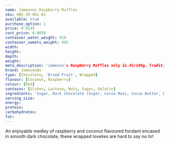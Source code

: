 ```yaml
---
name: Jamesons Raspberry Ruffles 
sku: HBG-JR-061-01
available: true
purchase_option: 1
price: 0.0145
cost_price: 0.0058
container_water_weight: 919
container_sweets_weight: 492
width: 
height: 
depth: 
weight: 
meta_description: 'Jameson's Raspberry Ruffles only ú1.45/100g. Traditional sweets and more at Humbugs Confectionery Store. Specialists in satisfying your sweet tooth!'
brand: JamesonÆs
type: [Chocolate, 'Dried Fruit', Wrapped]
flavour: [Coconut, Raspberry]
colour: [Red]
contains: [Gluten, Lactose, Nuts, Sugar, Gelatin]
ingredients: 'Sugar, Dark Chocolate (Sugar, Cocoa Mass, Cocoa Butter, Emulsifier: Soya Lecithin E322), Coconut (19%), Glucose Syrup, Citric Acid, Invertase, Colours: E122'
serving_size: 
energy: 
protein: 
carbohydrates: 
fat: 
---
```

An enjoyable medley of raspberry and coconut flavoured fondant encased in smooth dark chocolate, these wrapped lovelies are hard to say no to!
